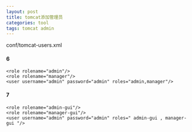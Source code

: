 ```yaml
---
layout: post
title: tomcat添加管理员
categories: tool
tags: tomcat admin
---
```


conf/tomcat-users.xml

#### 6

    <role rolename="admin"/>
    <role rolename="manager"/>
    <user username="admin" password="admin" roles="admin,manager"/>

#### 7

    <role rolename="admin-gui"/>
    <role rolename="manager-gui"/>
    <user username="admin" password="admin" roles=" admin-gui , manager-gui "/>